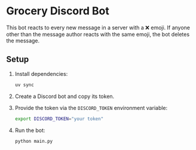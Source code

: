 # Grocery Discord Bot

This bot reacts to every new message in a server with a ❌ emoji. If anyone other than the
message author reacts with the same emoji, the bot deletes the message.

## Setup

1. Install dependencies:

   ```bash
   uv sync
   ```

2. Create a Discord bot and copy its token.

3. Provide the token via the `DISCORD_TOKEN` environment variable:

   ```bash
   export DISCORD_TOKEN="your token"
   ```

4. Run the bot:

   ```bash
   python main.py
   ```

